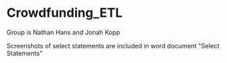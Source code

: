 # Crowdfunding_ETL

Group is Nathan Hans and Jonah Kopp


Screenshots of select statements are included in word document "Select Statements"
